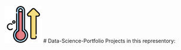 <img src="https://github.com/ItayG6454/Data-Science-Portfolio/blob/main/Change%20Of%20Point%20Model/photos/heating.png" width="100" height="100">
# Data-Science-Portfolio
Projects in this representory:
